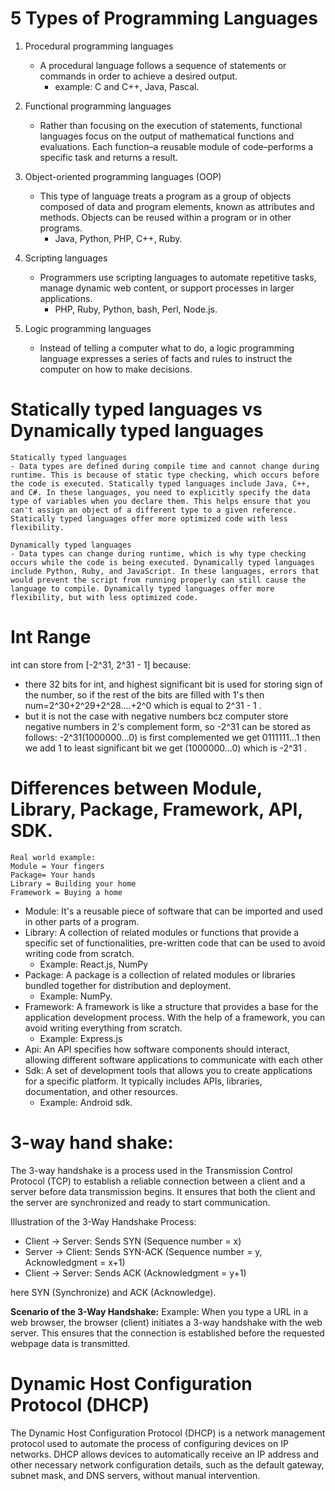 # 5 Types of Programming Languages
1. Procedural programming languages
    - A procedural language follows a sequence of statements or commands in order to achieve a desired output. 
        - example: C and C++, Java, Pascal.

2. Functional programming languages
    - Rather than focusing on the execution of statements, functional languages focus on the output of mathematical functions and evaluations. Each function–a reusable module of code–performs a specific task and returns a result.

3. Object-oriented programming languages (OOP)
    - This type of language treats a program as a group of objects composed of data and program elements, known as attributes and methods. Objects can be reused within a program or in other programs. 
        - Java, Python, PHP, C++, Ruby.
4. Scripting languages
    - Programmers use scripting languages to automate repetitive tasks, manage dynamic web content, or support processes in larger applications.
        - PHP, Ruby, Python, bash, Perl, Node.js.
5. Logic programming languages
    - Instead of telling a computer what to do, a logic programming language expresses a series of facts and rules to instruct the computer on how to make decisions.

# Statically typed languages vs Dynamically typed languages

    Statically typed languages
    - Data types are defined during compile time and cannot change during runtime. This is because of static type checking, which occurs before the code is executed. Statically typed languages include Java, C++, and C#. In these languages, you need to explicitly specify the data type of variables when you declare them. This helps ensure that you can't assign an object of a different type to a given reference. Statically typed languages offer more optimized code with less flexibility.
    
    Dynamically typed languages    
    - Data types can change during runtime, which is why type checking occurs while the code is being executed. Dynamically typed languages include Python, Ruby, and JavaScript. In these languages, errors that would prevent the script from running properly can still cause the language to compile. Dynamically typed languages offer more flexibility, but with less optimized code.

# Int Range
int can store from [-2^31, 2^31 - 1] because:
- there 32 bits for int, and highest significant bit is used for storing sign of the number, so if the rest of the bits are filled with 1's then num=2^30+2^29+2^28....+2^0 which is equal to 2^31 - 1 .
- but it is not the case with negative numbers bcz computer store negative numbers in 2's complement form, so -2^31 can be stored as follows: -2^31(1000000...0) is first complemented we get 0111111...1 then we add 1 to least significant bit we get (1000000...0) which is -2^31 . 

# Differences between Module, Library, Package, Framework, API, SDK.
    Real world example:
    Module = Your fingers
    Package= Your hands
    Library = Building your home
    Framework = Buying a home
- Module: It's a reusable piece of software that can be imported and used in other parts of a program.
- Library: A collection of related modules or functions that provide a specific set of functionalities, pre-written code that can be used to avoid writing code from scratch.
    -   Example: React.js, NumPy
- Package: A package is a collection of related modules or libraries bundled together for distribution and deployment.
    - Example: NumPy.
- Framework: A framework is like a structure that provides a base for the application development process. With the help of a framework, you can avoid writing everything from scratch.
    - Example: Express.js
- Api: An API specifies how software components should interact, allowing different software applications to communicate with each other
- Sdk:  A set of development tools that allows you to create applications for a specific platform. It typically includes APIs, libraries, documentation, and other resources.
    - Example: Android sdk.

# 3-way hand shake:
The 3-way handshake is a process used in the Transmission Control Protocol (TCP) to establish a reliable connection between a client and a server before data transmission begins. It ensures that both the client and the server are synchronized and ready to start communication.

Illustration of the 3-Way Handshake Process:
- Client → Server: Sends SYN (Sequence number = x)
- Server → Client: Sends SYN-ACK (Sequence number = y, Acknowledgment = x+1)
- Client → Server: Sends ACK (Acknowledgment = y+1)

here SYN (Synchronize) and ACK (Acknowledge).

**Scenario of the 3-Way Handshake:**
Example: When you type a URL in a web browser, the browser (client) initiates a 3-way handshake with the web server. This ensures that the connection is established before the requested webpage data is transmitted.

# Dynamic Host Configuration Protocol (DHCP)
The Dynamic Host Configuration Protocol (DHCP) is a network management protocol used to automate the process of configuring devices on IP networks. DHCP allows devices to automatically receive an IP address and other necessary network configuration details, such as the default gateway, subnet mask, and DNS servers, without manual intervention.